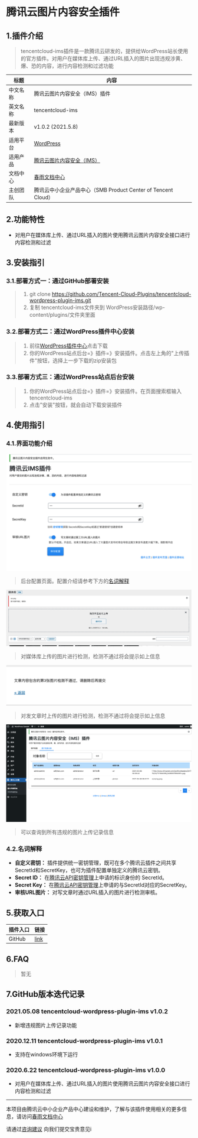 # 腾讯云图片内容安全插件

## 1.插件介绍
> tencentcloud-ims插件是一款腾讯云研发的，提供给WordPress站长使用的官方插件。对用户在媒体库上传、通过URL插入的图片出现违规涉黄、爆、恐的内容，进行内容检测和过滤功能

| 标题       | 内容                                                         |
| ---------- | ------------------------------------------------------------ |
| 中文名称      | 腾讯云图片内容安全（IMS）插件                                         |
| 英文名称   | tencentcloud-ims                                       |
| 最新版本   | v1.0.2 (2021.5.8)                                           |
| 适用平台 | [WordPress](https://wordpress.org/)                             |
| 适用产品 | [腾讯云图片内容安全（IMS）](https://cloud.tencent.com/product/ims) |
| 文档中心   | [春雨文档中心](https://openapp.qq.com/docs/Wordpress/ims.html) |
| 主创团队   | 腾讯云中小企业产品中心（SMB Product Center of Tencent Cloud）                     |

## 2.功能特性

- 对用户在媒体库上传、通过URL插入的图片使用腾讯云图片内容安全接口进行内容检测和过滤

## 3.安装指引

### 3.1.部署方式一：通过GitHub部署安装

> 1. git clone https://github.com/Tencent-Cloud-Plugins/tencentcloud-wordpress-plugin-ims.git
> 2. 复制 tencentcloud-ims文件夹到 WordPress安装路径/wp-content/plugins/文件夹里面

### 3.2.部署方式二：通过WordPress插件中心安装
> 1. 前往[WordPress插件中心](https://wordpress.org/plugins/tencentcloud-ims)点击下载
> 2. 你的WordPress站点后台=》插件=》安装插件。点击左上角的"上传插件"按钮，选择上一步下载的zip安装包

### 3.3.部署方式三：通过WordPress站点后台安装
> 1. 你的WordPress站点后台=》插件=》安装插件。在页面搜索框输入tencentcloud-ims
> 2. 点击"安装"按钮，就会自动下载安装插件

## 4.使用指引

### 4.1.界面功能介绍

![](./images/ims1.png)
> 后台配置页面。配置介绍请参考下方的[名词解释](#_4-2-名词解释)

![](./images/ims2.png)
> 对媒体库上传的图片进行检测，检测不通过将会提示如上信息

![](./images/ims3.png)
> 对发文章时上传的图片进行检测，检测不通过将会提示如上信息

![](./images/ims4.png)
> 可以查询到所有违规的图片上传记录信息

### 4.2.名词解释
- **自定义密钥：** 插件提供统一密钥管理，既可在多个腾讯云插件之间共享SecretId和SecretKey，也可为插件配置单独定义的腾讯云密钥。
- **Secret ID：** 在[腾讯云API密钥管理](https://console.cloud.tencent.com/cam/capi)上申请的标识身份的 SecretId。
- **Secret Key：** 在[腾讯云API密钥管理](https://console.cloud.tencent.com/cam/capi)上申请的与SecretId对应的SecretKey。
- **审核URL图片：** 对写文章时通过URL插入的图片进行检测审核。


## 5.获取入口

| 插件入口          | 链接                                                         |
| ----------------- | ------------------------------------------------------------ |
| GitHub            | [link](https://github.com/Tencent-Cloud-Plugins/tencentcloud-wordpress-plugin-ims)   |

## 6.FAQ

> 暂无

## 7.GitHub版本迭代记录
### 2021.05.08 tencentcloud-wordpress-plugin-ims v1.0.2
- 新增违规图片上传记录功能

### 2020.12.11 tencentcloud-wordpress-plugin-ims v1.0.1
- 支持在windows环境下运行

### 2020.6.22 tencentcloud-wordpress-plugin-ims v1.0.0
- 对用户在媒体库上传、通过URL插入的图片使用腾讯云图片内容安全接口进行内容检测和过滤
---
本项目由腾讯云中小企业产品中心建设和维护，了解与该插件使用相关的更多信息，请访问[春雨文档中心](https://openapp.qq.com/docs/Wordpress/ims.html) 

请通过[咨询建议](https://support.qq.com/products/164613) 向我们提交宝贵意见i